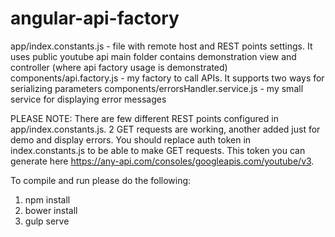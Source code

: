 # angular-api-factory
app/index.constants.js - file with remote host and REST points settings. It uses public youtube api
main folder contains demonstration view and controller (where api factory usage is demonstrated)
components/api.factory.js - my factory to call APIs. It supports two ways for serializing parameters
components/errorsHandler.service.js - my small service for displaying error messages

PLEASE NOTE: There are few different REST points configured in app/index.constants.js. 2 GET requests are working, another added just for demo and display errors. You should replace auth token in index.constants.js to be able to make GET requests. This token you can generate here https://any-api.com/consoles/googleapis.com/youtube/v3.

To compile and run please do the following:
1) npm install
2) bower install
3) gulp serve